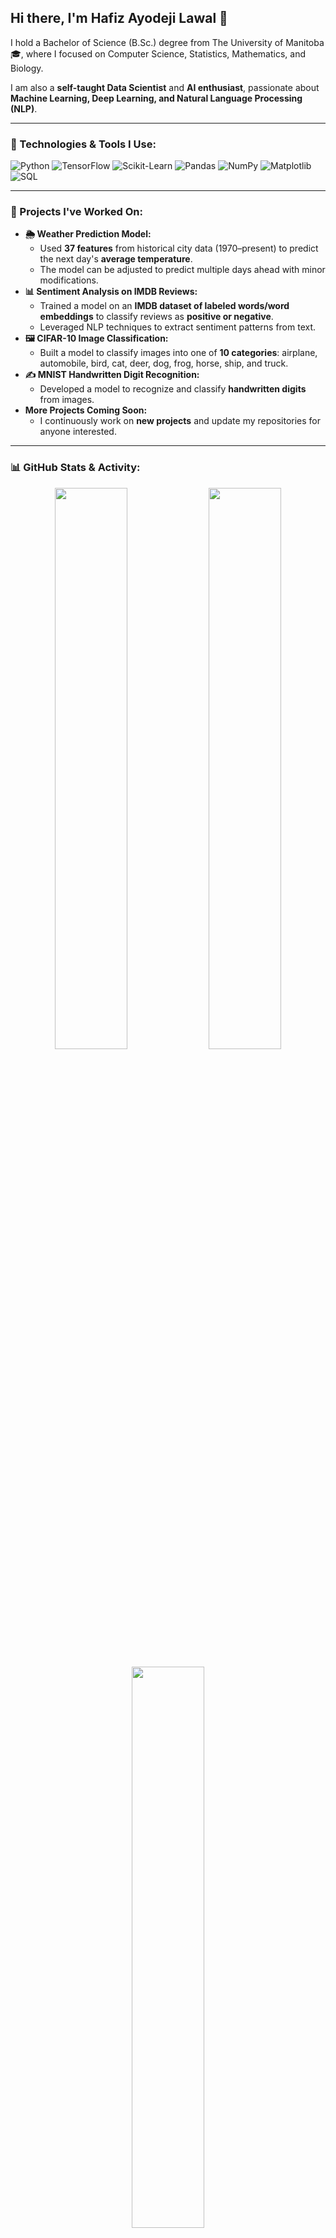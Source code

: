 ## Hi there, I'm Hafiz Ayodeji Lawal 👋  

I hold a Bachelor of Science (B.Sc.) degree from The University of Manitoba 🎓, where I focused on Computer Science, Statistics, Mathematics, and Biology. 

I am also a **self-taught Data Scientist** and **AI enthusiast**, passionate about **Machine Learning, Deep Learning, and Natural Language Processing (NLP)**.  

---

### **🚀 Technologies & Tools I Use:**  

![Python](https://img.shields.io/badge/Python-3776AB?style=for-the-badge&logo=python&logoColor=white)
![TensorFlow](https://img.shields.io/badge/TensorFlow-FF6F00?style=for-the-badge&logo=tensorflow&logoColor=white)
![Scikit-Learn](https://img.shields.io/badge/Scikit--Learn-F7931E?style=for-the-badge&logo=scikit-learn&logoColor=white)
![Pandas](https://img.shields.io/badge/Pandas-150458?style=for-the-badge&logo=pandas&logoColor=white)
![NumPy](https://img.shields.io/badge/NumPy-013243?style=for-the-badge&logo=numpy&logoColor=white)
![Matplotlib](https://img.shields.io/badge/Matplotlib-3776AB?style=for-the-badge&logo=python&logoColor=white)
![SQL](https://img.shields.io/badge/SQL-4479A1?style=for-the-badge&logo=mysql&logoColor=white)

---

### **📌 Projects I've Worked On:**  
- **🌦 Weather Prediction Model:**  
  - Used **37 features** from historical city data (1970–present) to predict the next day's **average temperature**.  
  - The model can be adjusted to predict multiple days ahead with minor modifications.  
- **📊 Sentiment Analysis on IMDB Reviews:**  
  - Trained a model on an **IMDB dataset of labeled words/word embeddings** to classify reviews as **positive or negative**.  
  - Leveraged NLP techniques to extract sentiment patterns from text.  
- **🖼 CIFAR-10 Image Classification:**  
  - Built a model to classify images into one of **10 categories**: airplane, automobile, bird, cat, deer, dog, frog, horse, ship, and truck.  
- **✍ MNIST Handwritten Digit Recognition:**  
  - Developed a model to recognize and classify **handwritten digits** from images.  
- **More Projects Coming Soon:**  
  - I continuously work on **new projects** and update my repositories for anyone interested.  

---

### **📊 GitHub Stats & Activity:**  

<p align="center">
  <img width="48%" src="https://github-readme-stats.vercel.app/api?username=h02lawal&show_icons=true&theme=tokyonight" />
  <img width="48%" src="https://github-readme-streak-stats.herokuapp.com/?user=h02lawal&theme=tokyonight" />
</p>

<p align="center">
  <img width="48%" src="https://github-readme-stats.vercel.app/api/top-langs/?username=h02lawal&layout=compact&theme=tokyonight" />
</p>

---

### **📌 Programming Languages:**  
- **Primary Language:** Python 🐍 (Used for Data Science & AI Projects)  
- **Other Languages:** C, C++, Java, HTML, CSS, JavaScript, PHP, SQL and C#(I've used this a little bit)  
- **AI/ML Libraries & Tools:** TensorFlow, Scikit-Learn, NumPy, Pandas, Matplotlib  

---

📊 **Data Science & AI Skills:**

**Machine Learning** (Supervised & Unsupervised Learning)

**Deep Learning** (CNN, RNN, Transformers, etc.)

**Natural Language Processing** (NLP)

**Feature Engineering & Model Optimization**

**Data Visualization** (Matplotlib, Seaborn, Tableau)

**Big Data & SQL Databases**

---

### **🤝 Collaboration & Interests:**  
I'm interested in collaborating on projects related to:  
✅ **Data Analysis** – uncovering patterns in data  
✅ **Predictive Modeling** – making data-driven forecasts  
✅ **Machine Learning Applications** – solving real-world problems  

---

### **📬 Let's Connect!**  
📧 **Email:** HAFIZLAWAL67@YAHOO.COM  
I check my email frequently, so feel free to reach out, and I'll get back to you shortly!  

